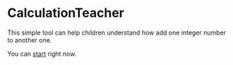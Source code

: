 # CalculationTeacher
This simple tool can help children understand how add one integer number to another one.

You can <a href="https://neverhood671.github.io/CalculationTeacher.github.io/">start</a> right now.
